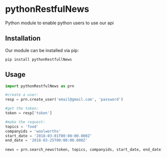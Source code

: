 # pythonRestfulNews
Python module to enable python users to use our api

## Installation
Our module can be installed via pip:

```
pip install pythonRestfullNews
```

## Usage

```python
import pythonRestfulNews as prn

#create a user:
resp = prn.create_user('email@gmail.com', 'password')

#get the token:
token = resp['token']

#make the request:
topics = 'food'
companyids = 'woolworths'
start_date = '2018-03-01T00:00:00.000Z'
end_date = '2018-03-25T00:00:00.000Z'
        
news = prn.search_news(token, topics, companyids, start_date, end_date)


```
